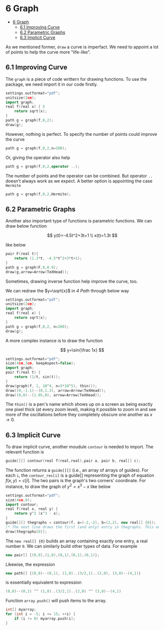 # 6 Graph

- [6 Graph](#6-graph)
  - [6.1 Improving Curve](#61-improving-curve)
  - [6.2 Parametric Graphs](#62-parametric-graphs)
  - [6.3 Implicit Curve](#63-implicit-curve)

As we mentioned former, `draw` a curve is imperfact. We need to appoint a lot of points to help the curve more "life-like".

## 6.1 Improving Curve

The `graph` is a piece of code writtern for drawing functions. To use the package, we need import it in our code firstly.

```c++
settings.outformat="pdf"; 
unitsize(3cm); 
import graph; 
real f(real x) { 5
    return sqrt(x);
}
path g = graph(f,0,2);
draw(g);
```

However, nothing is perfect. To specify the number of points could improve the curve

```c++
path g = graph(f,0,2,n=200);
```

Or, giving the operator also help

```c++
path g = graph(f,0,2,operator ..);
```

The number of points and the operator can be combined. But operator `..` doesn't always work as we expect. A better option is appointing the case `Hermite`

```c++
path g = graph(f,0,2,Hermite);
```

## 6.2 Parametric Graphs

Another also important type of functions is parametric functions. We can draw below function

$$
y(t)=-4.5t^2+3t+1 \\
x(t)=1.3t
$$

like below

```c++
pair F(real t){
    return (1.3*t, -4.5*t^2+3*t+1);
}
path g = graph(F,0,0.9);
draw(g,arrow=Arrow(TeXHead));
```

Sometimes, drawing inverse function help improve the curve, too.

We can redraw the $y=\sqrt{x}$ in *4 Path* through below way

```c++
settings.outformat="pdf"; 
unitsize(2cm); 
import graph; 
real f(real x) { 
    return sqrt(x);
}
path g = graph(f,0,2, n=200);
draw(g);
```

A more complex instance is to draw the function

$$
y=\sin{\frac 1x}
$$

```c++
settings.outformat="pdf"; 
size(4cm,3cm, keepAspect=false); 
import graph; 
pair f(real t) { 
    return (1/t, sin(t));
}
draw(graph(f, 1, 10^4, n=5*10^5), thin());
draw((0,-1.1)--(0,1.3), arrow=Arrow(TeXHead));
draw((0,0)--(1.05,0), arrow=Arrow(TeXHead));
```

The `thin()` is a pen's name which shows up on a screen as being exactly one pixel thick (at every zoom level), making it possible to zoom in and see more
of the oscillations before they completely obscure one another as $x \to 0$.

## 6.3 Implicit Curve

To draw implicit curve, another moudule `contour` is needed to import. The relevant function is

```c++
guide[][] contour(real f(real,real),pair a, pair b, real[] c);
```

The function returns a `guide[][]` (i.e., an array of arrays of guides). For each `i`, the `contour_res[i]` is a guide[] representing the graph of equation $f(x,y)=c[i]$. The two pairs is the graph's two corners' coordinate. For instance, to draw the graph of $y^2=x^3-x$ like below

```c++
settings.outformat="pdf"; 
size(4cm,0); 
import contour; 
real f(real x, real y) { 
    return y^2 (x^3 - x); 
}
guide[][] thegraphs = contour(f, a=(-2,-2), b=(2,2), new real[] {0});
/* The next line draws the first (and only) entry in thegraphs. This entry is itself an array, since it represents a disconnected path. */
draw(thegraphs[0]);
```

The `new real[] {0}` builds an array containing exactly one entry, a real number `0`. We can similarly build other types of data. For example

```c++
new pair[] {(0,0),(1,0),(0,1),(0,1),(0,1)};
```

Likewise, the expression

```c++
new path[] {(0,0)--(0,1), (1,0)..(3/2,1)..(2,0), (3,0)--(4,1)}
```

is essentially equivalent to expression

```c++
(0,0)--(0,1) ^^ (1,0)..(3/2,1)..(2,0) ^^ (3,0)--(4,1)
```

Function `array.push()` will push items to the array.

```c++
int[] myarray; 
for (int i = -5; i <= 15; ++i) { 
    if (i != 0) myarray.push(i);
}
```
